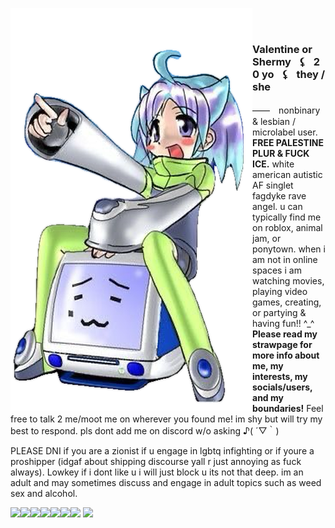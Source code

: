 <img src="anime.png" align="left" style="width: 250;"><br></p><h1></h1><h3 align="left">Valentine or Shermy⠀⚸⠀20 yo⠀⚸⠀they / she</h3>  <p>――　nonbinary & lesbian / microlabel user. <b>FREE PALESTINE PLUR & FUCK ICE.</b> white american autistic AF singlet fagdyke rave angel. u can typically find me on roblox, animal jam, or ponytown. when i am not in online spaces i am watching movies, playing video games, creating, or partying & having fun!! ^_^ <b> Please read my strawpage for more info about me, my interests, my socials/users, and my boundaries!</b> Feel free to talk 2 me/moot me on wherever you found me! im shy but will try my best to respond. pls dont add me on discord w/o asking ♪( ´▽｀)</p><p>PLEASE DNI if you are a zionist if u engage in lgbtq infighting or if youre a proshipper (idgaf about shipping discourse yall r just annoying as fuck always). Lowkey if i dont like u i will just block u its not that deep. im an adult and may sometimes discuss and engage in adult topics such as weed sex and alcohol.</p>
 <p align="left"><image src="sonic rainboom.webp"><image src="3ds gif.webp"><image src="wiggly.png"><image src="fight hate.webp"><image src="lps.webp"><image src="kyute.webp"><image src="john2.webp"> <image src="domo heart.png"><h1></h1>
